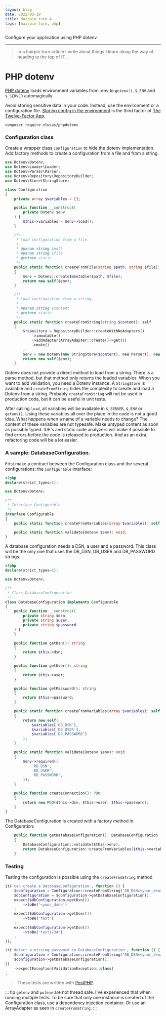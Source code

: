 ```yaml
---
layout: blog
date: 2022-03-18
title: Hairpin-turn 4
tags: [hairpin-turn, php]
---
```


Configure your application using PHP dotenv

---
> In a hairpin-turn article I write about things I learn along the way of heading
> to the top of IT...

# PHP dotenv

[PHP dotenv](https://github.com/vlucas/phpdotenv) loads environment variables 
from .env to `getenv()`, `$_ENV` and `$_SERVER` automagically.

Avoid storing sensitive data in your code. Instead, use the environment or a
configuration file. [Storing config in the environment](https://www.12factor.net/config) 
is the third factor of [The Twelve-Factor App](https://www.12factor.net/).

````
composer require vlucas/phpdotenv
````

### Configuration class

Create a wrapper class `Configuration` to hide the dotenv implementation. Add 
 factory methods to create a configuration from a file and from a string.

````php
use Dotenv\Dotenv;
use Dotenv\Loader\Loader;
use Dotenv\Parser\Parser;
use Dotenv\Repository\RepositoryBuilder;
use Dotenv\Store\StringStore;

class Configuration
{
    private array $variables = [];

    public function __construct(
        private Dotenv $env
    ) {
        $this->variables = $env->load();
    }

    /**
     * Load configuration from a file.
     *
     * @param string $path
     * @param string $file
     * @return static
     */
    public static function createFromFile(string $path, string $file): self
    {
        $env = Dotenv::createImmutable($path, $file);
        return new self($env);
    }

    /**
     * Load configuration from a string.
     *
     * @param string $content
     * @return static
     */
    public static function createFromString(string $content): self
    {
        $repository = RepositoryBuilder::createWithNoAdapters()
            ->immutable()
            ->addAdapter(ArrayAdapter::create()->get())
            ->make()
        ;
        $env = new Dotenv(new StringStore($content), new Parser(), new Loader(), $repository);
        return new self($env);
    }
````

Dotenv does not provide a direct method to load from a string. There is a parse
method, but that method only returns the loaded variables. When you want to add
validation, you need a Dotenv instance. A `StringStore` is available and 
`createFromString` hides the complexity to create and load a Dotenv from a 
string. Probably `createFromString` will not be used in production code, but it
can be useful in unit tests.

After calling `load`, all variables will be available in `$_SERVER`, `$_ENV` or
`getenv()`. Using these variables all over the place in the code is not a good 
idea. What happens when a name of a variable needs to change? The content of 
these variables are not typesafe. Make untyped content as soon as possible typed. 
IDE's and static code analyzers will make it possible to find errors before the 
code is released to production. And as an extra, refactoring code will be a lot 
easier.

### A sample: DatabaseConfiguration.

First make a contract between the Configuration class and the several
configurations: the `Configurable` interface:

````php
<?php
declare(strict_types=1);

use Dotenv\Dotenv;

/**
 * Interface Configurable
 */
interface Configurable
{
    public static function createFromVariables(array $variables): self;

    public static function validate(Dotenv $env): void;
}
````

A database configuration needs a DSN, a user and a password. This class will
be the only one that uses the DB_DSN, DB_USER and DB_PASSWORD strings.

````php
<?php
declare(strict_types=1);

use Dotenv\Dotenv;

/**
 * Class DatabaseConfiguration
 */
class DatabaseConfiguration implements Configurable
{
    public function __construct(
        private string $dsn,
        private string $user,
        private string $password
    ) {
    }

    public function getDsn(): string
    {
        return $this->dsn;
    }

    public function getUser(): string
    {
        return $this->user;
    }

    public function getPassword(): string
    {
        return $this->password;
    }

    public static function createFromVariables(array $variables): self
    {
        return new self(
            $variables['DB_DSN'],
            $variables['DB_USER'],
            $variables['DB_PASSWORD']
        );
    }

    public static function validate(Dotenv $env): void
    {
        $env->required([
            'DB_DSN',
            'DB_USER',
            'DB_PASSWORD',
        ]);
    }

    public function createConnection(): PDO
    {
        return new PDO($this->dsn, $this->user, $this->password); 
    }
}
````

The DatabaseConfiguration is created with a factory method in Configuration:

````php
    public function getDatabaseConfiguration(): DatabaseConfiguration
    {
        DatabaseConfiguration::validate($this->env);
        return DatabaseConfiguration::createFromVariables($this->variables);
    }
````

### Testing

Testing the configuration is possible using the `createFromString` method.

````php
it('can create a DatabaseConfiguration', function () {
    $configuration = Configuration::createFromString("DB_DSN=<your_dsn>\nDB_USER=test\nDB_PASSWORD=test1234");
    $dbConfiguration = $configuration->getDatabaseConfiguration();
    expect($dbConfiguration->getDsn())
        ->toBe('<your_dsn>')
    ;
    expect($dbConfiguration->getUser())
        ->toBe('test')
    ;
    expect($dbConfiguration->getDsn())
        ->toBe('test1234')
    ;
});

it('detect a missing password in DatabaseConfiguration', function () {
    $configuration = Configuration::createFromString("DB_DSN=<your_dsn>\nDB_USER=test");
    $configuration->getDatabaseConfiguration();
})
    ->expectException(ValidationException::class)
;
````
> These tests are written with [PestPHP](https://pestphp.com/).

::: tip
`getenv` and `putenv` are not thread safe. I've experienced that when running
multiple tests. To be sure that only one instance is created of the 
Configuration class, use a dependency injection container. Or use
an ArrayAdapter as seen in `createFromString`.
:::
